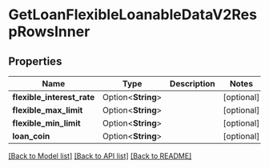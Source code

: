 # GetLoanFlexibleLoanableDataV2RespRowsInner

## Properties

Name | Type | Description | Notes
------------ | ------------- | ------------- | -------------
**flexible_interest_rate** | Option<**String**> |  | [optional]
**flexible_max_limit** | Option<**String**> |  | [optional]
**flexible_min_limit** | Option<**String**> |  | [optional]
**loan_coin** | Option<**String**> |  | [optional]

[[Back to Model list]](../README.md#documentation-for-models) [[Back to API list]](../README.md#documentation-for-api-endpoints) [[Back to README]](../README.md)


